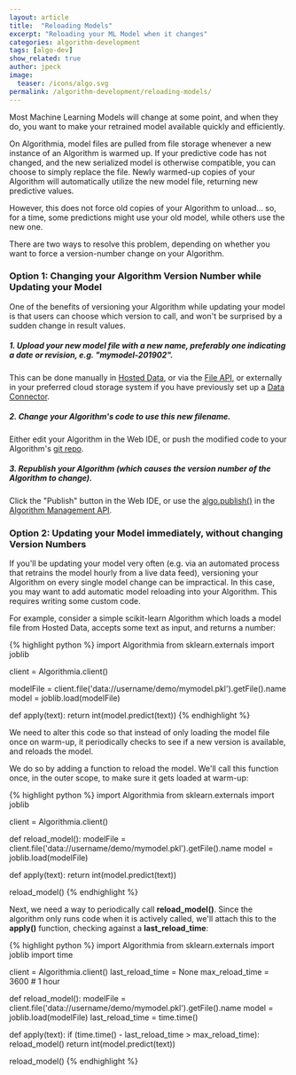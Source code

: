 ```yaml
---
layout: article
title:  "Reloading Models"
excerpt: "Reloading your ML Model when it changes"
categories: algorithm-development
tags: [algo-dev]
show_related: true
author: jpeck
image:
  teaser: /icons/algo.svg
permalink: /algorithm-development/reloading-models/
---
```


Most Machine Learning Models will change at some point, and when they do, you want to make your retrained model available quickly and efficiently.

On Algorithmia, model files are pulled from file storage whenever a new instance of an Algorithm is warmed up. If your predictive code has not changed, and the new serialized model is otherwise compatible, you can choose to simply replace the file. Newly warmed-up copies of your Algorithm will automatically utilize the new model file, returning new predictive values.

However, this does not force old copies of your Algorithm to unload... so, for a time, some predictions might use your old model, while others use the new one.

There are two ways to resolve this problem, depending on whether you want to force a version-number change on your Algorithm.

### Option 1: Changing your Algorithm Version Number while Updating your Model

One of the benefits of versioning your Algorithm while updating your model is that users can choose which version to call, and won't be surprised by a sudden change in result values.

##### 1. Upload your new model file with a new name, preferably one indicating a date or revision, e.g. "mymodel-201902".

This can be done manually in [Hosted Data]({{site.url}}/data), or via the [File API](https://docs.algorithmia.com/#upload-a-file), or externally in your preferred cloud storage system if you have previously set up a [Data Connector]({{site.url}}{{site.baseurl}}/data/hosted).

##### 2. Change your Algorithm's code to use this new filename.

Either edit your Algorithm in the Web IDE, or push the modified code to your Algorithm's [git repo]({{site.url}}{{site.baseurl}}/algorithm-development/git).

##### 3. Republish your Algorithm (which causes the version number of the Algorithm to change).

Click the "Publish" button in the Web IDE, or use the [algo.publish()](https://docs.algorithmia.com/?python#publish-an-algorithm) in the [Algorithm Management API]({{site.url}}{{site.baseurl}}/algorithm-development/algorithm-management-api).  


### Option 2: Updating your Model immediately, without changing Version Numbers

If you'll be updating your model very often (e.g. via an automated process that retrains the model hourly from a live data feed), versioning your Algorithm on every single model change can be impractical. In this case, you may want to add automatic model reloading into your Algorithm. This requires writing some custom code.

For example, consider a simple scikit-learn Algorithm which loads a model file from Hosted Data, accepts some text as input, and returns a number:

{% highlight python %}
import Algorithmia
from sklearn.externals import joblib

client = Algorithmia.client()

modelFile = client.file('data://username/demo/mymodel.pkl').getFile().name
model = joblib.load(modelFile)

def apply(text):
    return int(model.predict(text))
{% endhighlight %}
  
We need to alter this code so that instead of only loading the model file once on warm-up, it periodically checks to see if a new version is available, and reloads the model.

We do so by adding a function to reload the model. We'll call this function once, in the outer scope, to make sure it gets loaded at warm-up:

{% highlight python %}
import Algorithmia
from sklearn.externals import joblib

client = Algorithmia.client()

def reload_model():
    modelFile = client.file('data://username/demo/mymodel.pkl').getFile().name
    model = joblib.load(modelFile)

def apply(text):
    return int(model.predict(text))
    
reload_model()
{% endhighlight %}

Next, we need a way to periodically call **reload_model()**. Since the algorithm only runs code when it is actively called, we'll attach this to the **apply()** function, checking against a **last_reload_time**:

{% highlight python %}
import Algorithmia
from sklearn.externals import joblib
import time

client = Algorithmia.client()
last_reload_time = None
max_reload_time = 3600 # 1 hour

def reload_model():
    modelFile = client.file('data://username/demo/mymodel.pkl').getFile().name
    model = joblib.load(modelFile)
    last_reload_time = time.time()

def apply(text):
    if (time.time() - last_reload_time > max_reload_time):
        reload_model()
    return int(model.predict(text))
    
reload_model()
{% endhighlight %}
